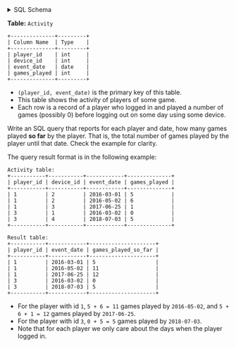 <details>
<summary> SQL Schema</summary>

```sql
DROP TABLE IF EXISTS Activity;

CREATE TABLE IF NOT EXISTS
  Activity (player_id int, device_id int, event_date date, games_played int);

INSERT INTO
  Activity (player_id, device_id, event_date, games_played)
VALUES
  ('1', '2', '2016-03-01', '5'),
  ('1', '2', '2016-05-02', '6'),
  ('1', '3', '2017-06-25', '1'),
  ('3', '1', '2016-03-02', '0'),
  ('3', '4', '2018-07-03', '5');
```

</details>

**Table:** `Activity`

```
+--------------+---------+
| Column Name  | Type    |
+--------------+---------+
| player_id    | int     |
| device_id    | int     |
| event_date   | date    |
| games_played | int     |
+--------------+---------+
```

- `(player_id, event_date)` is the primary key of this table.
- This table shows the activity of players of some game.
- Each row is a record of a player who logged in and played a number of games (possibly 0) before logging out on some day using some device.

Write an SQL query that reports for each player and date, how many games played **so far** by the player. That is, the total number of games played by the player until that date. Check the example for clarity.

The query result format is in the following example:

```
Activity table:
+-----------+-----------+------------+--------------+
| player_id | device_id | event_date | games_played |
+-----------+-----------+------------+--------------+
| 1         | 2         | 2016-03-01 | 5            |
| 1         | 2         | 2016-05-02 | 6            |
| 1         | 3         | 2017-06-25 | 1            |
| 3         | 1         | 2016-03-02 | 0            |
| 3         | 4         | 2018-07-03 | 5            |
+-----------+-----------+------------+--------------+

Result table:
+-----------+------------+---------------------+
| player_id | event_date | games_played_so_far |
+-----------+------------+---------------------+
| 1         | 2016-03-01 | 5                   |
| 1         | 2016-05-02 | 11                  |
| 1         | 2017-06-25 | 12                  |
| 3         | 2016-03-02 | 0                   |
| 3         | 2018-07-03 | 5                   |
+-----------+------------+---------------------+
```

- For the player with id `1`, `5 + 6 = 11` games played by `2016-05-02`, and `5 + 6 + 1 = 12` games played by `2017-06-25`.
- For the player with id `3`, `0 + 5 = 5` games played by `2018-07-03`.
- Note that for each player we only care about the days when the player logged in.